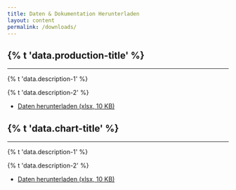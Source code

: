 ```yaml
---
title: Daten & Dokumentation Herunterladen
layout: content
permalink: /downloads/
---
```


<div id="federal_production">
  <h2>{% t 'data.production-title' %}</h2>
  <hr/>
  <p>{% t 'data.description-1' %}</p>
  <p class="downloads-download_links-intro">
    {% t 'data.description-2' %}
    <ul class="downloads-download_links">
      <li><a href="{{site.baseurl_root}}/downloads/Datenbeispiel_Kohlenwasserstoffe_d-eiti.xlsx"><icon class="icon-cloud icon-padded"></icon>Daten herunterladen (xlsx, 10 KB)</a></li>
    </ul>
  </p>
</div>

<div id="production_chart">
  <h2>{% t 'data.chart-title' %}</h2>
  <hr/>
  <p>{% t 'data.description-1' %}</p>
  <p class="downloads-download_links-intro">
    {% t 'data.description-2' %}
    <ul class="downloads-download_links">
      <li><a href="{{site.baseurl_root}}/downloads/Datenbeispiel_Kohlenwasserstoffe_d-eiti.xlsx"><icon class="icon-cloud icon-padded"></icon>Daten herunterladen (xlsx, 10 KB)</a></li>
    </ul>
  </p>
</div>

